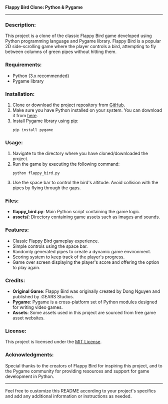 **Flappy Bird Clone: Python & Pygame**

---

### Description:
This project is a clone of the classic Flappy Bird game developed using Python programming language and Pygame library. Flappy Bird is a popular 2D side-scrolling game where the player controls a bird, attempting to fly between columns of green pipes without hitting them.

### Requirements:
- Python (3.x recommended)
- Pygame library

### Installation:
1. Clone or download the project repository from [GitHub](https://github.com/your_username/your_project).
2. Make sure you have Python installed on your system. You can download it from [here](https://www.python.org/downloads/).
3. Install Pygame library using pip:
    ```
    pip install pygame
    ```

### Usage:
1. Navigate to the directory where you have cloned/downloaded the project.
2. Run the game by executing the following command:
    ```
    python flappy_bird.py
    ```
3. Use the space bar to control the bird's altitude. Avoid collision with the pipes by flying through the gaps.

### Files:
- **flappy_bird.py**: Main Python script containing the game logic.
- **assets/**: Directory containing game assets such as images and sounds.

### Features:
- Classic Flappy Bird gameplay experience.
- Simple controls using the space bar.
- Randomly generated pipes to create a dynamic game environment.
- Scoring system to keep track of the player's progress.
- Game over screen displaying the player's score and offering the option to play again.

### Credits:
- **Original Game**: Flappy Bird was originally created by Dong Nguyen and published by .GEARS Studios.
- **Pygame**: Pygame is a cross-platform set of Python modules designed for writing video games.
- **Assets**: Some assets used in this project are sourced from free game asset websites.

### License:
This project is licensed under the [MIT License](https://opensource.org/licenses/MIT).

### Acknowledgments:
Special thanks to the creators of Flappy Bird for inspiring this project, and to the Pygame community for providing resources and support for game development in Python.

---

Feel free to customize this README according to your project's specifics and add any additional information or instructions as needed.
